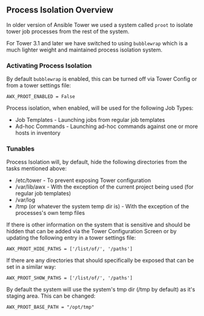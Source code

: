 ## Process Isolation Overview

In older version of Ansible Tower we used a system called `proot` to isolate tower job processes from the rest of the system.

For Tower 3.1 and later we have switched to using `bubblewrap` which is a much lighter weight and maintained process isolation system.

### Activating Process Isolation

By default `bubblewrap` is enabled, this can be turned off via Tower Config or from a tower settings file:

    AWX_PROOT_ENABLED = False
    
Process isolation, when enabled, will be used for the following Job Types:

* Job Templates - Launching jobs from regular job templates
* Ad-hoc Commands - Launching ad-hoc commands against one or more hosts in inventory

### Tunables

Process Isolation will, by default, hide the following directories from the tasks mentioned above:

* /etc/tower - To prevent exposing Tower configuration
* /var/lib/awx - With the exception of the current project being used (for regular job templates)
* /var/log
* /tmp (or whatever the system temp dir is) - With the exception of the processes's own temp files

If there is other information on the system that is sensitive and should be hidden that can be added via the Tower Configuration Screen
or by updating the following entry in a tower settings file:

    AWX_PROOT_HIDE_PATHS = ['/list/of/', '/paths']
    
If there are any directories that should specifically be exposed that can be set in a similar way:

    AWX_PROOT_SHOW_PATHS = ['/list/of/', '/paths']
    
By default the system will use the system's tmp dir (/tmp by default) as it's staging area. This can be changed:

    AWX_PROOT_BASE_PATH = "/opt/tmp"
